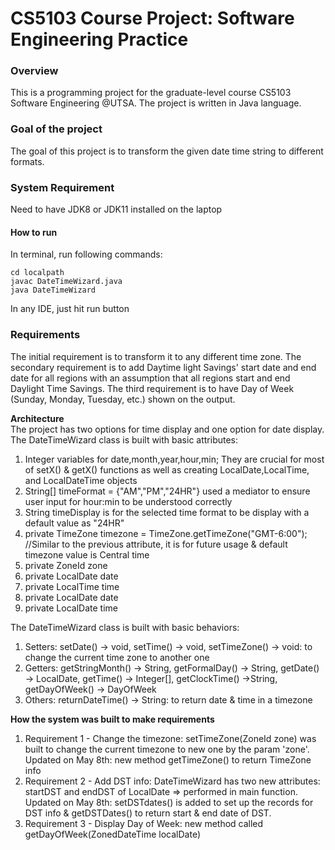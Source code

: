 # CS5103 Course Project: Software Engineering Practice
### Overview
<div>
  This is a programming project for the graduate-level course CS5103 Software Engineering @UTSA. The project is written in Java language. 
</div>

### Goal of the project
<div>
  The goal of this project is to transform the given date time string to different formats.     
</div>

<!---
  1. Requirement Engineering: Write user stories and test cases of the program you are writing.
  2. Design: Adapt your software design based on new requirements posted later.
  3. Implementation: Implement your code based on version control system and make changes to implementation based on new requirements.
  4. Testing: Write unit tests for your classes.
  5. Tool Application: Apply code clone detection, static bug detection on your code base and report results.
--->
### System Requirement
  Need to have JDK8 or JDK11 installed on the laptop
  #### How to run
  
  In terminal, run following commands: 
  ```
  cd localpath
  javac DateTimeWizard.java
  java DateTimeWizard
  ```
  In any IDE, just hit run button<br>
  
### Requirements

  The initial requirement is to transform it to any different time zone. The secondary requirement is to add Daytime light Savings' start date and end date for all regions with an assumption that all regions start and end Daylight Time Savings. The third requirement is to have Day of Week (Sunday, Monday, Tuesday, etc.) shown on the output.
  <br>

<div>
  <b>Architecture</b>
  <br>
  The project has two options for time display and one option for date display. The DateTimeWizard class is built with basic attributes: 
  <ol>
    <li> Integer variables for date,month,year,hour,min; They are crucial for most of setX() & getX() functions as well as creating LocalDate,LocalTime, and LocalDateTime objects</li>
    <li> String[] timeFormat = {"AM","PM","24HR"} used a mediator to ensure user input for hour:min to be understood correctly </li>
    <li> String timeDisplay is for the selected time format to be display with a default value as "24HR" </li>
    <li> private TimeZone timezone = TimeZone.getTimeZone("GMT-6:00"); //Similar to the previous attribute, it is for future usage & default timezone value is Central time</li>
    <li> private ZoneId zone</li>
    <li> private LocalDate date</li>
    <li> private LocalTime time</li>
    <li> private LocalDate date</li>
    <li> private LocalDate time</li>
  </ol>
  
  The DateTimeWizard class is built with basic behaviors: 
  <ol>
    <li> Setters: setDate() -> void, setTime() -> void, setTimeZone() -> void: to change the current time zone to another one</li>
    <li> Getters: getStringMonth() -> String, getFormalDay() -> String, getDate() -> LocalDate, getTime() -> Integer[], getClockTime() ->String, getDayOfWeek() -> DayOfWeek </li>
    <li> Others: returnDateTime() -> String: to return date & time in a timezone </li>
  </ol>
  <b>How the system was built to make requirements</b>
  <ol>
    <li> Requirement 1 - Change the timezone: setTimeZone(ZoneId zone) was built to change the current timezone to new one by the param 'zone'. Updated on May 8th: new method getTimeZone() to return TimeZone info</li>
    <li> Requirement 2 - Add DST info: DateTimeWizard has two new attributes: startDST and endDST of LocalDate => performed in main function. Updated on May 8th: setDSTdates() is added to set up the records for DST info & getDSTDates() to return start & end date of DST.</li>
    <li> Requirement 3 - Display Day of Week: new method called getDayOfWeek(ZonedDateTime localDate)</li>
  </ol>
</div>

